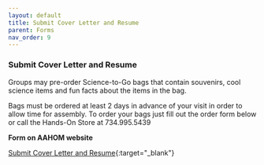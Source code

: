 ```yaml
---
layout: default
title: Submit Cover Letter and Resume
parent: Forms
nav_order: 9
---
```


### Submit Cover Letter and Resume


Groups may pre-order Science-to-Go bags that contain souvenirs, cool science items and fun facts about the items in the bag.

Bags must be ordered at least 2 days in advance of your visit in order to allow time for assembly. To order your bags just fill out the order form below or call the Hands-On Store at 734.995.5439

**Form on AAHOM website**

[Submit Cover Letter and Resume](https://www.aahom.org/form/submit-cover-letter-and-resume){:target="_blank"}